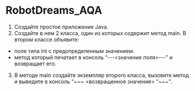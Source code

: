 # RobotDreams_AQA

1. Создайте простое приложение Java.
2. Создайте в нем 2 класса, один из которых содержит метод main.
В втором классе объявите: 
- поле типа int с предопределенным  значением.
- метод который печатает в консоль “---<значение поля>---” и возвращает его.
3. В методе main создайте экземпляр второго класса, вызовите метод и выведите в консоль “~~~ <возвращенное значение> “~~~”.
